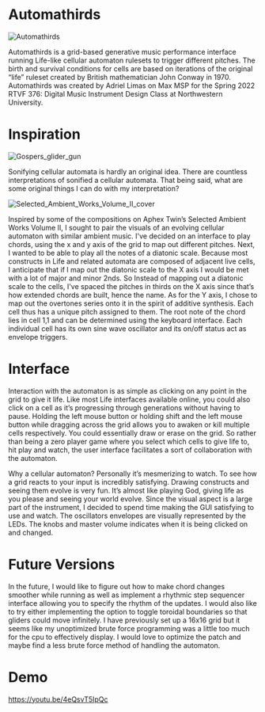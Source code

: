 # Automathirds
![Automathirds](https://user-images.githubusercontent.com/107147039/172756920-deb1503e-8d45-45aa-bf2a-8e506b3b2673.PNG)

Automathirds is a grid-based generative music performance interface running Life-like cellular automaton rulesets to trigger different pitches. The birth and survival conditions for cells are based on iterations of the original “life” ruleset created by British mathematician John Conway in 1970. Automathirds was created by Adriel Limas on Max MSP for the Spring 2022 RTVF 376: Digital Music Instrument Design Class at Northwestern University.
# Inspiration
![Gospers_glider_gun](https://user-images.githubusercontent.com/107147039/172748930-f69dd894-02bd-47e5-b06c-12c4cee69c7f.gif)

Sonifying cellular automata is hardly an original idea. There are countless interpretations of sonified a cellular automata. That being said, what are some original things I can do with my interpretation?

![Selected_Ambient_Works_Volume_II_cover](https://user-images.githubusercontent.com/107147039/172748780-911a0e9e-49e6-45c7-bc57-c9773ecd2f2e.jpg)

Inspired by some of the compositions on Aphex Twin’s Selected Ambient Works Volume II, I sought to pair the visuals of an evolving cellular automaton with similar ambient music. I've decided on an interface to play chords, using the x and y axis of the grid to map out different pitches. Next, I wanted to be able to play all the notes of a diatonic scale. Because most constructs in Life and related automata are composed of adjacent live cells, I anticipate that if I map out the diatonic scale to the X axis I would be met with a lot of major and minor 2nds. So Instead of mapping out a diatonic scale to the cells, I've spaced the pitches in thirds on the X axis since that’s how extended chords are built, hence the name. As for the Y axis, I chose to map out the overtones series onto it in the spirit of additive synthesis. Each cell thus has a unique pitch assigned to them. The root note of the chord lies in cell 1,1 and can be determined using the keyboard interface. Each individual cell has its own sine wave oscillator and its on/off status act as envelope triggers.  

# Interface
Interaction with the automaton is as simple as clicking on any point in the grid to give it life. Like most Life interfaces available online, you could also click on a cell as it’s progressing through generations without having to pause. Holding the left mouse button or holding shift and the left mouse button while dragging across the grid allows you to awaken or kill multiple cells respectively. You could essentially draw or erase on the grid. So rather than being a zero player game where you select which cells to give life to, hit play and watch, the user interface facilitates a sort of collaboration with the automaton. 

Why a cellular automaton? Personally it’s mesmerizing to watch. To see how a grid reacts to your input is incredibly satisfying. Drawing constructs and seeing them evolve is very fun. It’s almost like playing God, giving life as you please and seeing your world evolve. Since the visual aspect is a large part of the instrument, I decided to spend time making the GUI satisfying to use and watch. The oscillators envelopes are visually represented by the LEDs. The knobs and master volume indicates when it is being clicked on and changed.

# Future Versions
In the future, I would like to figure out how to make chord changes smoother while running as well as implement a rhythmic step sequencer interface allowing you to specify the rhythm of the updates. I would also like to try either implementing the option to toggle toroidal boundaries so that gliders could move infinitely. I have previously set up a 16x16 grid but it seems like my unoptimized brute force programming was a little too much for the cpu to effectively display. I would love to optimize the patch and maybe find a less brute force method of handling the automaton.

# Demo
https://youtu.be/4eQsvT5IpQc
